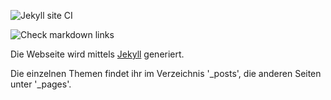 ![Jekyll site CI](https://github.com/beschlagnahmt-org/website/workflows/Jekyll%20site%20CI/badge.svg)

![Check markdown links](https://github.com/beschlagnahmt-org/beschlagnahmt/workflows/.github/workflows/link-checker.yml/badge.svg)

Die Webseite wird mittels [Jekyll](https://jekyllrb.com/) generiert. 

Die einzelnen Themen findet ihr im Verzeichnis '_posts', die anderen Seiten unter '_pages'.
